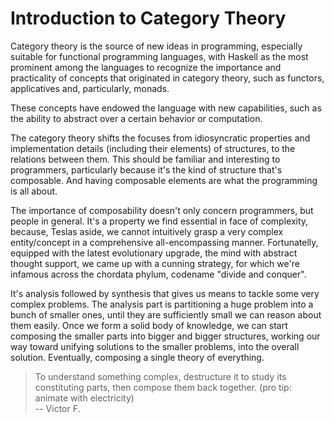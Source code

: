 # Introduction to Category Theory

Category theory is the source of new ideas in programming, especially suitable for functional programming languages, with Haskell as the most prominent among the languages to recognize the importance and practicality of concepts that originated in category theory, such as functors, applicatives and, particularly, monads.

These concepts have endowed the language with new capabilities, such as the ability to abstract over a certain behavior or computation.

The category theory shifts the focuses from idiosyncratic properties and implementation details (including their elements) of structures, to the relations between them. This should be familiar and interesting to programmers, particularly because it's the kind of structure that's composable. And having composable elements are what the programming is all about.

The importance of composability doesn't only concern programmers, but people in general. It's a property we find essential in face of complexity, because, Teslas aside, we cannot intuitively grasp a very complex entity/concept in a comprehensive all-encompassing manner. Fortunatelly, equipped with the latest evolutionary upgrade, the mind with abstract thought support, we came up with a cunning strategy, for which we're infamous across the chordata phylum, codename "divide and conquer".

It's analysis followed by synthesis that gives us means to tackle some very complex problems. The analysis part is partitioning a huge problem into a bunch of smaller ones, until they are sufficiently small we can reason about them easily. Once we form a solid body of knowledge, we can start composing the smaller parts into bigger and bigger structures, working our way toward unifying solutions to the smaller problems, into the overall solution. Eventually, composing a single theory of everything.

> To understand something complex, destructure it to study its constituting parts, then compose them back together. (pro tip: animate with electricity)   
-- Victor F.
